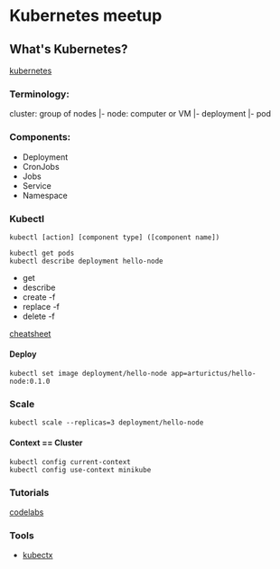 # Kubernetes meetup

## What's Kubernetes?

[kubernetes](https://kubernetes.io/)

### Terminology:

cluster: group of nodes
  |- node: computer or VM
    |- deployment
      |- pod

### Components:

- Deployment
- CronJobs
- Jobs
- Service
- Namespace

### Kubectl

```
kubectl [action] [component type] ([component name])

kubectl get pods
kubectl describe deployment hello-node
```
- get
- describe
- create -f
- replace -f
- delete -f

[cheatsheet](https://kubernetes.io/docs/reference/kubectl/cheatsheet/)

#### Deploy
```
kubectl set image deployment/hello-node app=arturictus/hello-node:0.1.0  
```

### Scale

```
kubectl scale --replicas=3 deployment/hello-node  
```

#### Context == Cluster
```
kubectl config current-context
kubectl config use-context minikube
```

### Tutorials

[codelabs](https://codelabs.developers.google.com/codelabs/cloud-hello-kubernetes/index.html)

### Tools

- [kubectx](https://github.com/ahmetb/kubectx)
